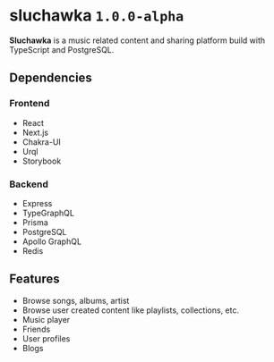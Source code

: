 # sluchawka `1.0.0-alpha`

**Sluchawka** is a music related content and sharing platform build with TypeScript and PostgreSQL.

## Dependencies

### Frontend

- React
- Next.js
- Chakra-UI
- Urql
- Storybook

### Backend

- Express
- TypeGraphQL
- Prisma
- PostgreSQL
- Apollo GraphQL
- Redis

## Features

- Browse songs, albums, artist
- Browse user created content like playlists, collections, etc.
- Music player
- Friends
- User profiles
- Blogs
